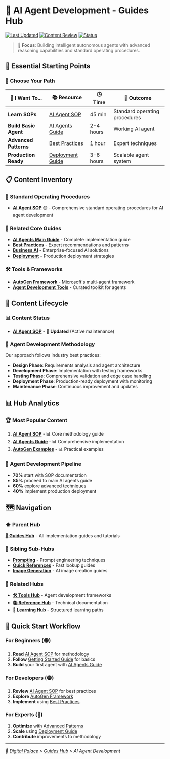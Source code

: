 # 🤖 AI Agent Development - Guides Hub

[![Last Updated](https://img.shields.io/badge/Updated-June%202025-brightgreen?style=flat-square)](./CHANGELOG.md)
[![Content Review](https://img.shields.io/badge/Reviewed-Q2%202025-blue?style=flat-square)](./REVIEW.md)
[![Status](https://img.shields.io/badge/Status-Active-success?style=flat-square)](./STATUS.md)

> **🎯 Focus**: Building intelligent autonomous agents with advanced reasoning capabilities and standard operating procedures.

## 🚀 Essential Starting Points

### 🎯 Choose Your Path
| 🎯 I Want To... | 📚 Resource | 🕒 Time | 🎯 Outcome |
|-----------------|-------------|---------|------------|
| **Learn SOPs** | [AI Agent SOP](./sop_ai_agent.md) | 45 min | Standard operating procedures |
| **Build Basic Agent** | [AI Agents Guide](../ai-agents.md) | 2-4 hours | Working AI agent |
| **Advanced Patterns** | [Best Practices](../best-practices.md) | 1 hour | Expert techniques |
| **Production Ready** | [Deployment Guide](../deployment.md) | 3-6 hours | Scalable agent system |

## 📋 Content Inventory

### 🎯 Standard Operating Procedures
- **[AI Agent SOP](./sop_ai_agent.md)** 🟡 - Comprehensive standard operating procedures for AI agent development

### 🔗 Related Core Guides
- **[AI Agents Main Guide](../ai-agents.md)** - Complete implementation guide
- **[Best Practices](../best-practices.md)** - Expert recommendations and patterns
- **[Business AI](../business-ai.md)** - Enterprise-focused AI solutions
- **[Deployment](../deployment.md)** - Production deployment strategies

### 🛠️ Tools & Frameworks
- **[AutoGen Framework](../../reference/techniques/autogen/README.md)** - Microsoft's multi-agent framework
- **[Agent Development Tools](../../tools/README.md#agent-frameworks)** - Curated toolkit for agents

## 🔄 Content Lifecycle

### 📊 Content Status
- **[AI Agent SOP](./sop_ai_agent.md)** - 🔄 **Updated** (Active maintenance)

### 🎯 Agent Development Methodology
Our approach follows industry best practices:
- **Design Phase**: Requirements analysis and agent architecture
- **Development Phase**: Implementation with testing frameworks
- **Testing Phase**: Comprehensive validation and edge case handling
- **Deployment Phase**: Production-ready deployment with monitoring
- **Maintenance Phase**: Continuous improvement and updates

## 📊 Hub Analytics

### 🏆 Most Popular Content
1. **[AI Agent SOP](./sop_ai_agent.md)** - 📊 Core methodology guide
2. **[AI Agents Guide](../ai-agents.md)** - 📊 Comprehensive implementation
3. **[AutoGen Examples](../../reference/techniques/autogen/examples/README.md)** - 📊 Practical examples

### 🔄 Agent Development Pipeline
- **70%** start with SOP documentation
- **85%** proceed to main AI agents guide
- **60%** explore advanced techniques
- **40%** implement production deployment

## 🗺️ Navigation

### ⬆️ Parent Hub
**[🎯 Guides Hub](../README.md)** - All implementation guides and tutorials

### 🔗 Sibling Sub-Hubs
- **[Prompting](../prompting/README.md)** - Prompt engineering techniques
- **[Quick References](../quick-references/README.md)** - Fast lookup guides
- **[Image Generation](../image-generation/README.md)** - AI image creation guides

### 🔗 Related Hubs
- **[🛠️ Tools Hub](../../tools/README.md)** - Agent development frameworks
- **[📚 Reference Hub](../../reference/README.md)** - Technical documentation
- **[📖 Learning Hub](../../learning/README.md)** - Structured learning paths

## 🎯 Quick Start Workflow

### For Beginners (🟢)
1. **Read** [AI Agent SOP](./sop_ai_agent.md) for methodology
2. **Follow** [Getting Started Guide](../getting-started.md) for basics
3. **Build** your first agent with [AI Agents Guide](../ai-agents.md)

### For Developers (🟡)
1. **Review** [AI Agent SOP](./sop_ai_agent.md) for best practices
2. **Explore** [AutoGen Framework](../../reference/techniques/autogen/README.md)
3. **Implement** using [Best Practices](../best-practices.md)

### For Experts (🔴)
1. **Optimize** with [Advanced Patterns](../best-practices.md)
2. **Scale** using [Deployment Guide](../deployment.md)
3. **Contribute** improvements to methodology

---
*🏰 [Digital Palace](../../README.md) > [Guides Hub](../README.md) > AI Agent Development*
